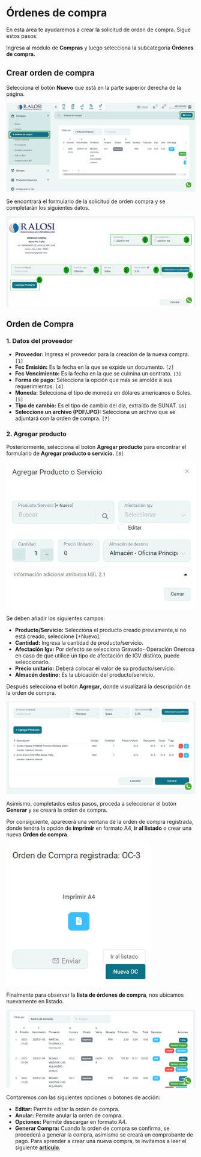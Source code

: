 # Órdenes de compra

En esta área te ayudaremos a crear la solicitud de orden de compra. Sigue estos pasos:

Ingresa al módulo de **Compras** y luego selecciona la subcategoría **Órdenes de compra.**

## Crear orden de compra

Selecciona el botón **Nuevo** que está en la parte superior derecha de la página.

![Alt text](img/2_ordenes.jpg)

Se encontrará el formulario de la solicitud de orden compra y se completarán los siguientes datos.

![Alt text](img/3_ordenes.jpg)

## Orden de Compra  

### 1. Datos del proveedor  

- **Proveedor:** Ingresa el proveedor para la creación de la nueva compra. `[1]`  
- **Fec Emisión:** Es la fecha en la que se expide un documento. `[2]`  
- **Fec Vencimiento:** Es la fecha en la que se culmina un contrato. `[3]`  
- **Forma de pago:** Selecciona la opción que más se amolde a sus requerimientos. `[4]`  
- **Moneda:** Selecciona el tipo de moneda en dólares americanos o Soles. `[5]`  
- **Tipo de cambio:** Es el tipo de cambio del día, extraído de SUNAT. `[6]`  
- **Seleccione un archivo (PDF/JPG):** Selecciona un archivo que se adjuntará con la orden de compra. `[7]`  

### 2. Agregar producto  

Posteriormente, selecciona el botón **Agregar producto** para encontrar el formulario de **Agregar producto o servicio.** `[8]`

![Alt text](img/3_ordenes.png)

Se deben añadir los siguientes campos:

- **Producto/Servicio:** Selecciona el producto creado previamente,si no está creado, seleccione [+Nuevo].
- **Cantidad:** Ingresa la cantidad de producto/servicio.
- **Afectación Igv:** Por defecto se selecciona Gravado- Operación Onerosa en caso de que utilice un tipo de afectación de IGV distinto, puede seleccionarlo.
- **Precio unitario:** Deberá colocar el valor de su producto/servicio.
- **Almacén destino:** Es la ubicación del producto/servicio.

Después selecciona el botón **Agregar**, donde visualizará la descripción de la orden de compra.

![Alt text](img/4_ordenes.png)

Asimismo, completados estos pasos, proceda a seleccionar el botón **Generar** y se creará la orden de compra.

Por consiguiente, aparecerá una ventana de la orden de compra registrada, donde tendrá la opción de **imprimir** en formato A4, **ir al listado** o crear una nueva **Orden de compra**.

![Alt text](img/5_ordenes.png)

Finalmente para observar la **lista de órdenes de compra**, nos ubicamos nuevamente en listado.

![Alt text](img/6_ordenes.png)

Contaremos con las siguientes opciones o botones de acción:

- **Editar:** Permite editar la orden de compra.
- **Anular:** Permite anular la orden de compra.
- **Opciones:** Permite descargar en formato A4.
- **Generar Compra:** Cuando la orden de compra se confirma, se procederá a generar la compra, asimismo se creará un comprobante de pago.
Para aprender a crear una nueva compra, te invitamos a leer el siguiente **[artículo](https://fastura.github.io/documentacion/compras/Nuevo-Agregar-una-nueva-compra)**.
